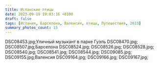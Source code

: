 ```yaml
---
title: Испанские птицы
date: 2023-09-19 19:03:16 +0100
draft: false
tags: [Испания, Барселона, Валенсия, птицы, Путешествия, 2023]
summary_photos_count: 15
---
```

DSC08453.jpg;Уличный музыкант в парке Гуэль
DSC08470.jpg;
DSC08507.jpg;Барселона
DSC08524.jpg;
DSC08526.jpg;
DSC08528.jpg;
DSC08540.jpg;
DSC08541.jpg;
DSC08544.jpg;
DSC09085.jpg;
DSC09155.jpg;Валенсия
DSC09164.jpg;
DSC09166.jpg;
DSC09167.jpg;